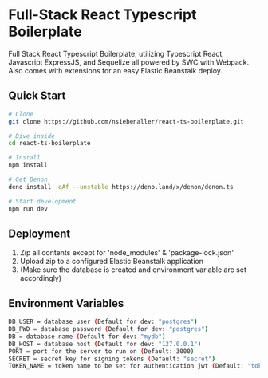# Full-Stack React Typescript Boilerplate

Full Stack React Typescript Boilerplate, utilizing Typescript React, Javascript ExpressJS, and Sequelize all powered by SWC with Webpack. Also comes
with extensions for an easy Elastic Beanstalk deploy.

## Quick Start

```bash
# Clone
git clone https://github.com/nsiebenaller/react-ts-boilerplate.git

# Dive inside
cd react-ts-boilerplate

# Install
npm install

# Get Denon
deno install -qAf --unstable https://deno.land/x/denon/denon.ts

# Start development
npm run dev
```

## Deployment

1. Zip all contents except for 'node_modules' & 'package-lock.json'
2. Upload zip to a configured Elastic Beanstalk application
3. (Make sure the database is created and environment variable are set accordingly)

## Environment Variables

```bash
DB_USER = database user (Default for dev: "postgres")
DB_PWD = database password (Default for dev: "postgres")
DB = database name (Default for dev: "mydb")
DB_HOST = database host (Default for dev: "127.0.0.1")
PORT = port for the server to run on (Default: 3000)
SECRET = secret key for signing tokens (Default: "secret")
TOKEN_NAME = token name to be set for authentication jwt (Default: "token")
```
